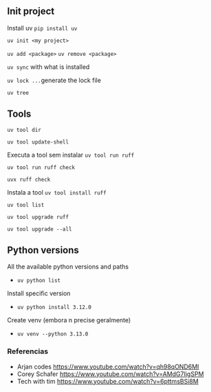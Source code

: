 ## Init project

Install uv
`pip install uv`

`uv init <my project>`

`uv add <package>`
`uv remove <package>`

`uv sync` with what is installed

`uv lock ...`generate the lock file

`uv tree`


## Tools

`uv tool dir`

`uv tool update-shell`

Executa a tool sem instalar
`uv tool run ruff`

`uv tool run ruff check`

`uvx ruff check`


Instala a tool
`uv tool install ruff`

`uv tool list`

`uv tool upgrade ruff`

`uv tool upgrade --all`

## Python versions

All the available python versions and paths
- `uv python list`

Install specific version
- `uv python install 3.12.0`

Create venv (embora n precise geralmente)
- `uv venv --python 3.13.0`


### Referencias
- Arjan codes https://www.youtube.com/watch?v=qh98qOND6MI
- Corey Schafer https://www.youtube.com/watch?v=AMdG7IjgSPM
- Tech with tim https://www.youtube.com/watch?v=6pttmsBSi8M